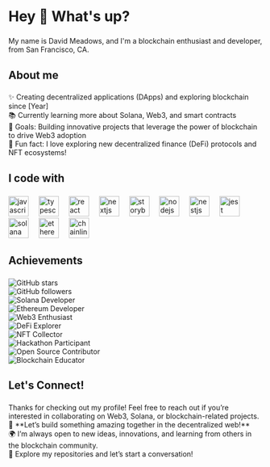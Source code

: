 <h1 align="left">Hey 👋 What's up?</h1>

### 

<p align="left">My name is David Meadows, and I'm a blockchain enthusiast and developer, from San Francisco, CA.</p>

### 

<h2 align="left">About me</h2>

### 

<p align="left">✨ Creating decentralized applications (DApps) and exploring blockchain since [Year]<br>📚 Currently learning more about Solana, Web3, and smart contracts<br>🎯 Goals: Building innovative projects that leverage the power of blockchain to drive Web3 adoption<br>🎲 Fun fact: I love exploring new decentralized finance (DeFi) protocols and NFT ecosystems!</p>

### 

<h2 align="left">I code with</h2>

### 

<div align="left">
  <img src="https://cdn.jsdelivr.net/gh/devicons/devicon/icons/javascript/javascript-original.svg" height="40" alt="javascript logo"  />
  <img width="12" />
  <img src="https://cdn.jsdelivr.net/gh/devicons/devicon/icons/typescript/typescript-original.svg" height="40" alt="typescript logo"  />
  <img width="12" />
  <img src="https://cdn.jsdelivr.net/gh/devicons/devicon/icons/react/react-original.svg" height="40" alt="react logo"  />
  <img width="12" />
  <img src="https://cdn.jsdelivr.net/gh/devicons/devicon/icons/nextjs/nextjs-original.svg" height="40" alt="nextjs logo"  />
  <img width="12" />
  <img src="https://cdn.jsdelivr.net/gh/devicons/devicon/icons/storybook/storybook-original.svg" height="40" alt="storybook logo"  />
  <img width="12" />
  <img src="https://cdn.jsdelivr.net/gh/devicons/devicon/icons/nodejs/nodejs-original.svg" height="40" alt="nodejs logo"  />
  <img width="12" />
  <img src="https://cdn.jsdelivr.net/gh/devicons/devicon/icons/nestjs/nestjs-original.svg" height="40" alt="nestjs logo"  />
  <img width="12" />
  <img src="https://cdn.jsdelivr.net/gh/devicons/devicon/icons/jest/jest-plain.svg" height="40" alt="jest logo"  />
  <img width="12" />
  <img src="https://cdn.jsdelivr.net/gh/devicons/devicon/icons/solana/solana-original.svg" height="40" alt="solana logo"  />
  <img width="12" />
  <img src="https://cdn.jsdelivr.net/gh/devicons/devicon/icons/ethereum/ethereum-original.svg" height="40" alt="ethereum logo"  />
  <img width="12" />
  <img src="https://cdn.jsdelivr.net/gh/devicons/devicon/icons/chainlink/chainlink-original.svg" height="40" alt="chainlink logo"  />
</div>

### 

<h2 align="left">Achievements</h2>

### 

![GitHub stars](https://img.shields.io/github/stars/davidmeadows?style=flat&logo=github&logoColor=white)  
![GitHub followers](https://img.shields.io/github/followers/davidmeadows?style=flat&logo=github&logoColor=white)  
![Solana Developer](https://img.shields.io/badge/Solana_Developer-Active-0e76a8?style=flat&logo=solana&logoColor=white)  
![Ethereum Developer](https://img.shields.io/badge/Ethereum_Developer-Active-3c3c3c?style=flat&logo=ethereum&logoColor=white)  
![Web3 Enthusiast](https://img.shields.io/badge/Web3_Enthusiast-Yes-4c8bf5?style=flat&logo=ethereum&logoColor=white)  
![DeFi Explorer](https://img.shields.io/badge/DeFi_Explorer-Yes-ff9900?style=flat&logo=ethereum&logoColor=white)  
![NFT Collector](https://img.shields.io/badge/NFT_Collector-Yes-ff6347?style=flat&logo=ethereum&logoColor=white)  
![Hackathon Participant](https://img.shields.io/badge/Hackathon_Participant-Yes-32cd32?style=flat&logo=github&logoColor=white)  
![Open Source Contributor](https://img.shields.io/badge/Open_Source_Contributor-Yes-0073e6?style=flat&logo=github&logoColor=white)  
![Blockchain Educator](https://img.shields.io/badge/Blockchain_Educator-Yes-ff4500?style=flat&logo=github&logoColor=white)

### 

<h2 align="left">Let's Connect!</h2>

### 

<p align="left">
  Thanks for checking out my profile! Feel free to reach out if you’re interested in collaborating on Web3, Solana, or blockchain-related projects.<br> 
  🚀 **Let’s build something amazing together in the decentralized web!**<br>
  🌍 I’m always open to new ideas, innovations, and learning from others in the blockchain community.<br> 
  🔗 Explore my repositories and let’s start a conversation!
</p>

